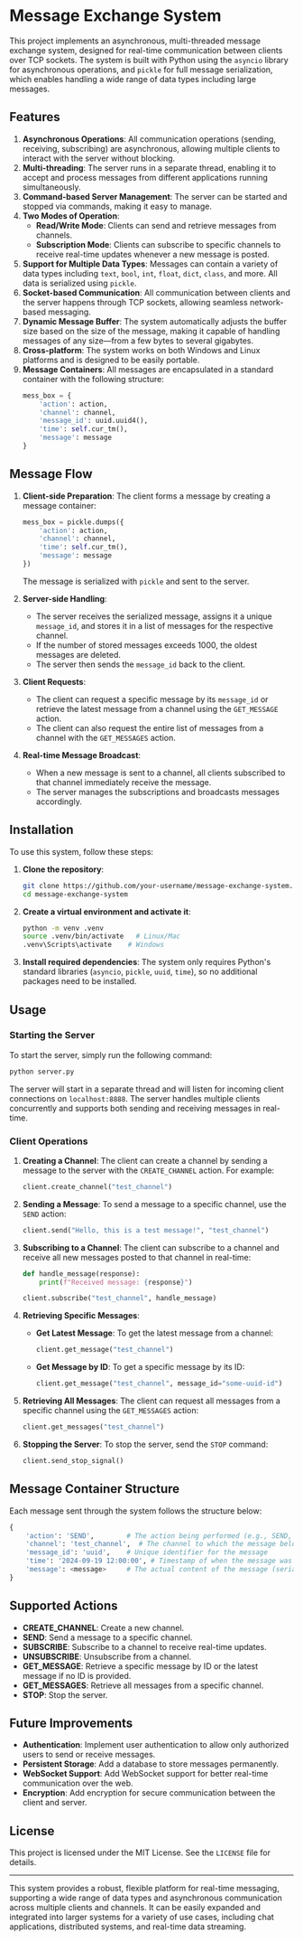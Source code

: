 
# Message Exchange System

This project implements an asynchronous, multi-threaded message exchange system, designed for real-time communication between clients over TCP sockets. The system is built with Python using the `asyncio` library for asynchronous operations, and `pickle` for full message serialization, which enables handling a wide range of data types including large messages.

## Features

1. **Asynchronous Operations**: All communication operations (sending, receiving, subscribing) are asynchronous, allowing multiple clients to interact with the server without blocking.
2. **Multi-threading**: The server runs in a separate thread, enabling it to accept and process messages from different applications running simultaneously.
3. **Command-based Server Management**: The server can be started and stopped via commands, making it easy to manage.
4. **Two Modes of Operation**:
   - **Read/Write Mode**: Clients can send and retrieve messages from channels.
   - **Subscription Mode**: Clients can subscribe to specific channels to receive real-time updates whenever a new message is posted.
5. **Support for Multiple Data Types**: Messages can contain a variety of data types including `text`, `bool`, `int`, `float`, `dict`, `class`, and more. All data is serialized using `pickle`.
6. **Socket-based Communication**: All communication between clients and the server happens through TCP sockets, allowing seamless network-based messaging.
7. **Dynamic Message Buffer**: The system automatically adjusts the buffer size based on the size of the message, making it capable of handling messages of any size—from a few bytes to several gigabytes.
8. **Cross-platform**: The system works on both Windows and Linux platforms and is designed to be easily portable.
9. **Message Containers**: All messages are encapsulated in a standard container with the following structure:
   ```python
   mess_box = {
       'action': action,
       'channel': channel,
       'message_id': uuid.uuid4(),
       'time': self.cur_tm(),
       'message': message
   }
   ```

## Message Flow

1. **Client-side Preparation**: The client forms a message by creating a message container:
   ```python
   mess_box = pickle.dumps({
       'action': action,
       'channel': channel,
       'time': self.cur_tm(),
       'message': message
   })
   ```
   The message is serialized with `pickle` and sent to the server.
   
2. **Server-side Handling**: 
   - The server receives the serialized message, assigns it a unique `message_id`, and stores it in a list of messages for the respective channel.
   - If the number of stored messages exceeds 1000, the oldest messages are deleted.
   - The server then sends the `message_id` back to the client.

3. **Client Requests**:
   - The client can request a specific message by its `message_id` or retrieve the latest message from a channel using the `GET_MESSAGE` action.
   - The client can also request the entire list of messages from a channel with the `GET_MESSAGES` action.

4. **Real-time Message Broadcast**:
   - When a new message is sent to a channel, all clients subscribed to that channel immediately receive the message.
   - The server manages the subscriptions and broadcasts messages accordingly.

## Installation

To use this system, follow these steps:

1. **Clone the repository**:
   ```bash
   git clone https://github.com/your-username/message-exchange-system.git
   cd message-exchange-system
   ```

2. **Create a virtual environment and activate it**:
   ```bash
   python -m venv .venv
   source .venv/bin/activate   # Linux/Mac
   .venv\Scripts\activate    # Windows
   ```

3. **Install required dependencies**:
   The system only requires Python's standard libraries (`asyncio`, `pickle`, `uuid`, `time`), so no additional packages need to be installed.

## Usage

### Starting the Server

To start the server, simply run the following command:
```bash
python server.py
```

The server will start in a separate thread and will listen for incoming client connections on `localhost:8888`. The server handles multiple clients concurrently and supports both sending and receiving messages in real-time.

### Client Operations

1. **Creating a Channel**:
   The client can create a channel by sending a message to the server with the `CREATE_CHANNEL` action. For example:
   ```python
   client.create_channel("test_channel")
   ```

2. **Sending a Message**:
   To send a message to a specific channel, use the `SEND` action:
   ```python
   client.send("Hello, this is a test message!", "test_channel")
   ```

3. **Subscribing to a Channel**:
   The client can subscribe to a channel and receive all new messages posted to that channel in real-time:
   ```python
   def handle_message(response):
       print(f"Received message: {response}")

   client.subscribe("test_channel", handle_message)
   ```

4. **Retrieving Specific Messages**:
   - **Get Latest Message**: To get the latest message from a channel:
     ```python
     client.get_message("test_channel")
     ```
   - **Get Message by ID**: To get a specific message by its ID:
     ```python
     client.get_message("test_channel", message_id="some-uuid-id")
     ```

5. **Retrieving All Messages**:
   The client can request all messages from a specific channel using the `GET_MESSAGES` action:
   ```python
   client.get_messages("test_channel")
   ```

6. **Stopping the Server**:
   To stop the server, send the `STOP` command:
   ```python
   client.send_stop_signal()
   ```

## Message Container Structure

Each message sent through the system follows the structure below:
```python
{
    'action': 'SEND',        # The action being performed (e.g., SEND, CREATE_CHANNEL, SUBSCRIBE, etc.)
    'channel': 'test_channel',  # The channel to which the message belongs
    'message_id': 'uuid',    # Unique identifier for the message
    'time': '2024-09-19 12:00:00', # Timestamp of when the message was created
    'message': <message>     # The actual content of the message (serialized via pickle)
}
```

## Supported Actions

- **CREATE_CHANNEL**: Create a new channel.
- **SEND**: Send a message to a specific channel.
- **SUBSCRIBE**: Subscribe to a channel to receive real-time updates.
- **UNSUBSCRIBE**: Unsubscribe from a channel.
- **GET_MESSAGE**: Retrieve a specific message by ID or the latest message if no ID is provided.
- **GET_MESSAGES**: Retrieve all messages from a specific channel.
- **STOP**: Stop the server.

## Future Improvements

- **Authentication**: Implement user authentication to allow only authorized users to send or receive messages.
- **Persistent Storage**: Add a database to store messages permanently.
- **WebSocket Support**: Add WebSocket support for better real-time communication over the web.
- **Encryption**: Add encryption for secure communication between the client and server.

## License

This project is licensed under the MIT License. See the `LICENSE` file for details.

---

This system provides a robust, flexible platform for real-time messaging, supporting a wide range of data types and asynchronous communication across multiple clients and channels. It can be easily expanded and integrated into larger systems for a variety of use cases, including chat applications, distributed systems, and real-time data streaming.
